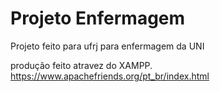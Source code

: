 # Projeto Enfermagem

Projeto feito para ufrj para enfermagem da UNI

produção feito atravez do XAMPP.
https://www.apachefriends.org/pt_br/index.html

